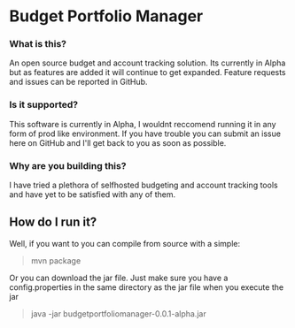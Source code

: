 # Budget Portfolio Manager

### What is this?
An open source budget and account tracking solution. Its currently in Alpha but as features are added it will continue to get expanded. Feature requests and issues can be reported in GitHub.

### Is it supported?
This software is currently in Alpha, I wouldnt reccomend running it in any form of prod like environment. If you have trouble you can submit an issue here on GitHub and I'll get back to you as soon as possible.

### Why are you building this?
I have tried a plethora of selfhosted budgeting and account tracking tools and have yet to be satisfied with any of them.


## How do I run it?
Well, if you want to you can compile from source with a simple:
> mvn package

Or you can download the jar file. Just make sure you have a config.properties in the same directory as the jar file when you execute the jar

> java -jar budgetportfoliomanager-0.0.1-alpha.jar